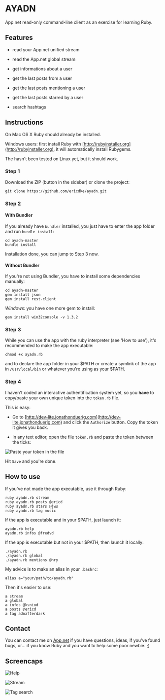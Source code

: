 AYADN
=====

App.net read-only command-line client as an exercise for learning Ruby.

## Features

- read your App.net unified stream

- read the App.net global stream

- get informations about a user

- get the last posts from a user

- get the last posts mentioning a user

- get the last posts starred by a user

- search hashtags  


## Instructions

On Mac OS X Ruby should already be installed. 

Windows users: first install Ruby with [http://rubyinstaller.org](http://rubyinstaller.org), it will automatically install Rubygems.

The hasn't been tested on Linux yet, but it should work.

### Step 1

Download the ZIP (button in the sidebar) or clone the project:

```
git clone https://github.com/ericdke/ayadn.git
```  

### Step 2

#### With Bundler

If you already have `bundler` installed, you just have to enter the app folder and run `bundle install`:

```
cd ayadn-master
bundle install
```  

Installation done, you can jump to Step 3 now.

#### Without Bundler

If you're not using Bundler, you have to install some dependencies manually:

```
cd ayadn-master
gem install json
gem install rest-client
```  

*Windows*: you have one more gem to install:

```
gem install win32console -v 1.3.2
```

### Step 3

While you can use the app with the ruby interpreter (see 'How to use'), it's recommended to make the app executable:

```
chmod +x ayadn.rb
```  

and to declare the app folder in your $PATH *or* create a symlink of the app in `/usr/local/bin` or whatever you're using as your $PATH.

### Step 4

I haven't coded an interactive authentification system yet, so you **have** to copy/paste your own unique token into the `token.rb` file.

This is easy:

- Go to [http://dev-lite.jonathonduerig.com](http://dev-lite.jonathonduerig.com) and click the `Authorize` button. Copy the token it gives you back.

- In any text editor, open the file `token.rb` and paste the token between the ticks:

![Paste your token in the file](https://www.evernote.com/shard/s89/sh/45c60042-292b-40ae-9a6a-fb23b4d93823/77635d28512633cd9fcf3315188b1096/deep/0/token.rb.png)

Hit `Save` and you're done.

## How to use

If you've not made the app executable, use it through Ruby:

```
ruby ayadn.rb stream
ruby ayadn.rb posts @ericd
ruby ayadn.rb stars @jws
ruby ayadn.rb tag music
```

If the app is executable and in your $PATH, just launch it:

```
ayadn.rb help
ayadn.rb infos @fredvd
```  

If the app is executable but not in your $PATH, then launch it locally:

```
./ayadn.rb
./ayadn.rb global
./ayadn.rb mentions @hry
```  

My advice is to make an alias in your `.bashrc`:

```
alias a="your/path/to/ayadn.rb"
```  

Then it's easier to use:

```
a stream
a global
a infos @ksniod
a posts @ericd
a tag adnafterdark
```  

## Contact

You can contact me on [App.net](http://alpha.app.net/ericd) if you have questions, ideas, if you've found bugs, or... if you know Ruby and you want to help some poor newbie. ;)

## Screencaps

![Help](https://www.evernote.com/shard/s89/sh/c94deb1f-318f-405b-b4bd-05e084d90f13/9d4553a41dddf7c582e1e152f67d8ddd/deep/0/help.png)

![Stream](https://www.evernote.com/shard/s89/sh/19f3cf86-9af7-4417-a800-ad7e4f228606/29461ebb02b50eac4796d1c7b4f15f6f/deep/0/stream.png)

![Tag search](https://www.evernote.com/shard/s89/sh/e5bc450f-4c8a-4c66-91e6-8a66bfa76ab4/7d7ed1f01c75cc9b86d6be56a0a59c2c/deep/0/tag.png)


